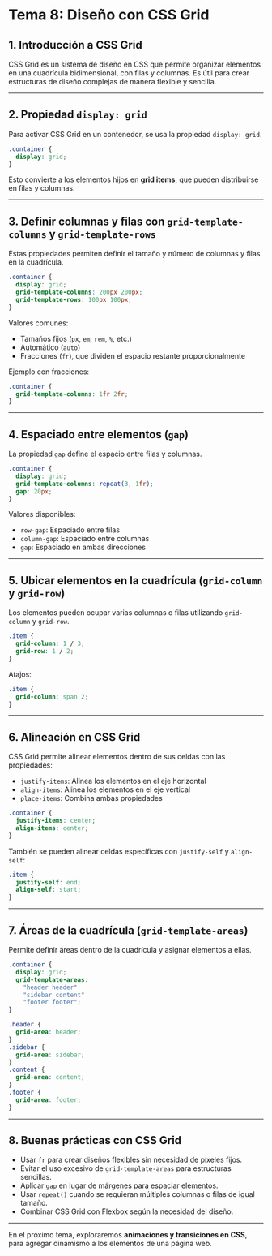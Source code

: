 # **Tema 8: Diseño con CSS Grid**

## **1. Introducción a CSS Grid**

CSS Grid es un sistema de diseño en CSS que permite organizar elementos en una cuadrícula bidimensional, con filas y columnas. Es útil para crear estructuras de diseño complejas de manera flexible y sencilla.

---

## **2. Propiedad `display: grid`**

Para activar CSS Grid en un contenedor, se usa la propiedad `display: grid`.

```css
.container {
  display: grid;
}
```

Esto convierte a los elementos hijos en **grid items**, que pueden distribuirse en filas y columnas.

---

## **3. Definir columnas y filas con `grid-template-columns` y `grid-template-rows`**

Estas propiedades permiten definir el tamaño y número de columnas y filas en la cuadrícula.

```css
.container {
  display: grid;
  grid-template-columns: 200px 200px;
  grid-template-rows: 100px 100px;
}
```

Valores comunes:

- Tamaños fijos (`px`, `em`, `rem`, `%`, etc.)
- Automático (`auto`)
- Fracciones (`fr`), que dividen el espacio restante proporcionalmente

Ejemplo con fracciones:

```css
.container {
  grid-template-columns: 1fr 2fr;
}
```

---

## **4. Espaciado entre elementos (`gap`)**

La propiedad `gap` define el espacio entre filas y columnas.

```css
.container {
  display: grid;
  grid-template-columns: repeat(3, 1fr);
  gap: 20px;
}
```

Valores disponibles:

- `row-gap`: Espaciado entre filas
- `column-gap`: Espaciado entre columnas
- `gap`: Espaciado en ambas direcciones

---

## **5. Ubicar elementos en la cuadrícula (`grid-column` y `grid-row`)**

Los elementos pueden ocupar varias columnas o filas utilizando `grid-column` y `grid-row`.

```css
.item {
  grid-column: 1 / 3;
  grid-row: 1 / 2;
}
```

Atajos:

```css
.item {
  grid-column: span 2;
}
```

---

## **6. Alineación en CSS Grid**

CSS Grid permite alinear elementos dentro de sus celdas con las propiedades:

- `justify-items`: Alinea los elementos en el eje horizontal
- `align-items`: Alinea los elementos en el eje vertical
- `place-items`: Combina ambas propiedades

```css
.container {
  justify-items: center;
  align-items: center;
}
```

También se pueden alinear celdas específicas con `justify-self` y `align-self`:

```css
.item {
  justify-self: end;
  align-self: start;
}
```

---

## **7. Áreas de la cuadrícula (`grid-template-areas`)**

Permite definir áreas dentro de la cuadrícula y asignar elementos a ellas.

```css
.container {
  display: grid;
  grid-template-areas:
    "header header"
    "sidebar content"
    "footer footer";
}

.header {
  grid-area: header;
}
.sidebar {
  grid-area: sidebar;
}
.content {
  grid-area: content;
}
.footer {
  grid-area: footer;
}
```

---

## **8. Buenas prácticas con CSS Grid**

- Usar `fr` para crear diseños flexibles sin necesidad de píxeles fijos.
- Evitar el uso excesivo de `grid-template-areas` para estructuras sencillas.
- Aplicar `gap` en lugar de márgenes para espaciar elementos.
- Usar `repeat()` cuando se requieran múltiples columnas o filas de igual tamaño.
- Combinar CSS Grid con Flexbox según la necesidad del diseño.

---

En el próximo tema, exploraremos **animaciones y transiciones en CSS**, para agregar dinamismo a los elementos de una página web.
